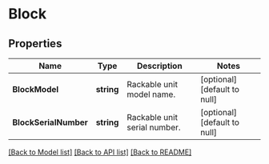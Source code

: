 # Block

## Properties
Name | Type | Description | Notes
------------ | ------------- | ------------- | -------------
**BlockModel** | **string** | Rackable unit model name. | [optional] [default to null]
**BlockSerialNumber** | **string** | Rackable unit serial number. | [optional] [default to null]

[[Back to Model list]](../README.md#documentation-for-models) [[Back to API list]](../README.md#documentation-for-api-endpoints) [[Back to README]](../README.md)
